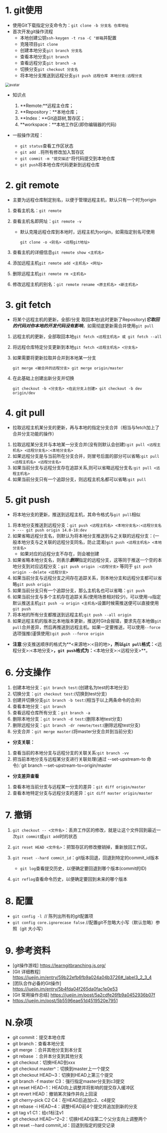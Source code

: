 # 1. git使用

- 使用Git下载指定分支命令为：`git clone -b 分支名 仓库地址`
- 首次开发git操作流程
  - 本地创建公钥`ssh-keygen -t rsa -C "邮箱`并配置
  - 克隆项目`git clone`
  - 创建本地分支`git branch 分支名`
  - 查看本地分支`git branch`
  - 查看远程分支`git branch -a`
  - 切换分支`git checkout 分支名`
  - 将本地分支推送到远程分支`git push 远程仓库 本地分支:远程分支`

<img src="https://camo.githubusercontent.com/9ae53ba685e342dee7e0afb60468b8f83b6a99c0/687474703a2f2f7777772e7275616e796966656e672e636f6d2f626c6f67696d672f61737365742f323031352f6267323031353132303930312e706e67" alt="avatar" style="zoom:80%;" />

- 知识点
  1. **Remote:**远程主仓库；
  2. **Repository：**本地仓库；
  3. **Index：**Git追踪树,暂存区；
  4. **workspace：**本地工作区(即你编辑器的代码)

- 一般操作流程：
  -  `git status`查看工作区状态
  -  `git add .`将所有修改加入暂存区
  -  `git commit -m "提交描述"`将代码提交到本地仓库
  -  `git push`将本地仓库代码更新到远程仓库



# 2. git remote

- 主要为远程仓库制定别名，以便于管理远程主机，默认只有一个时为origin

1. 查看主机名：`git remote`

2. 查看主机名即网址：`git remote -v`

   - 默认克隆远程仓库到本地时，远程主机为origin，如需指定别名可使用

     `git clone -o <别名> <远程git地址>`

3. 查看主机的详细信息`git remote show <主机名>`

4. 添加远程主机`git remote add <主机名> <网址>`

5. 删除远程主机`git remote rm <主机名>`

6. 修改远程主机的别名：`git remote rename <原主机名> <新主机名>`



# 3. git fetch

- 将某个远程主机的更新，全部/分支 取回本地(此时更新了Repository)***它取回的代码对你本地的开发代码没有影响***，如需彻底更新需合并使用`git pull`

1. 远程主机的更新，全部取回本地`git fetch <远程主机名> 或 git fetch --all`
2. 将远程仓库特定分支更新到本地`git fetch <远程主机名> <分支名>`

3. 如果需要将更新拉取并合并到本地某一分支

   `git merge <被合并的远程分支> git merge origin/master` 

4. 在此基础上创建出新分支并切换

   `git checkout -b <分支名> <在此分支上创建> git checkout -b dev origin/dev`



# 4. git pull

- 拉取远程主机某分支的更新，再与本地的指定分支合并（相当与fetch加上了合并分支功能的操作）

1. 拉取远程某分支并与本地某一分支合并(没有则默认会创建):`git pull <远程主机名> <远程分支名>:<本地分支名>`
2. 如果远程分支是与当前所在分支合并，则冒号后面的部分可以省略:`git pull <远程主机名> <远程分支名>`
3. 如果当前分支与远程分支存在追踪关系,则可以省略远程分支名:`git pull <远程主机名>`
4. 如果当前分支只有一个追踪分支，则远程主机名都可以省略:`git pull`



# 5. git push

- 将本地分支的更新，推送到远程主机，其命令格式与`git pull`相似

1. 将本地分支推送到远程分支：`git push <远程主机名> <本地分支名>:<远程分支名> --- git push origin 14.0-18:dev`
2. 如果省略远程分支名，则默认为将本地分支推送到与之关联的远程分支：(一般本地分支与之关联的远程分支同名，防止混淆)`git push <远程主机名> <本地分支名>`
   - 如果对应的远程分支不存在，则会被创建
3. 如果省略本地分支名，则表示***删除***指定的远程分支，这等同于推送一个空的本地分支到对应远程分支：`git push origin :<远程分支>` 等同于 `git push origin --delete <远程分支>`
4. 如果当前分支与远程分支之间存在追踪关系，则本地分支和远程分支都可以省略`git push origin`
5. 如果当前分支只有一个追踪分支，那么主机名也可以省略：`git push`
6. 如果当前分支与多个主机存在追踪关系(使用场景相对较少)，可以使用-u指定默认推送主机`git push -u origin <主机名>`设置时候需推送便可以直接使用`git push`
7. 将本地的所有分支都推送到远程主机:`git push --all origin`
8. 如果远程主机的版本比本地版本更新，推送时Git会报错，要求先在本地做`git pull`合并差异，然后再推送到远程主机。如果一定要推送，可以使用`--force`选项强推(谨慎使用):`git push --force origin`

- **注意**:分支推送顺序的格式为**<来源地>:<目的地>**，所以`git pull`格式：**<远程分支>:<本地分支>**，`git push`格式为：**<本地分支>:<远程分支>**。



# 6. 分支操作

1. 创建本地分支：`git branch test`:(创建名为test的本地分支)
2. 切换分支：`git checkout test`:(切换到test分支)
3. 创建并切换分支`git branch -b test`:(相当于以上两条命令的合并)
4. 查看本地分支：`git branch`
5. 查看远程仓库所有分支：`git branch -a`
6. 删除本地分支：`git branch -d test`:(删除本地test分支)
7. 删除远程分支：`git branch -dr remote/test`:(删除远程test分支)
8. 分支合并：`git merge master`:(将master分支合并到当前分支)

- **分支关联：**

1. 查看当前的本地分支与远程分支的关联关系:`git branch -vv`
2. 把当前本地分支与远程某分支进行关联处理(通过 --set-upstream-to 命令):`git branch --set-upstream-to=origin/master

- **分支差异查看**

1. 查看本地当前分支与远程某一分支的差异：`git diff origin/master`
2. 查看本地特定分支与远程分支的差异：`git diff master origin/master `



# 7. 撤销

1. `git checkout -- <文件名>`：丢弃工作区的修改，就是让这个文件回到最近一次`git commit`或`git add`时的状态
2. `git reset HEAD <文件名>`：把暂存区的修改撤销掉，重新放回工作区。
3. `git reset --hard commit_id`：git版本回退，回退到特定的commit_id版本
   - `git log`查看提交历史，以便确定要回退到哪个版本(commit的ID)

4. `git reflog`查看命令历史，以便确定要回到未来的哪个版本



# 8. 配置

- `git config -l `// 陈列出所有的git配置项
- `git config core.ignorecase false` //配置git不忽略大小写（默认忽略）参照（git 大小写）



# 9. 参考资料

- [git操作游戏] https://learngitbranching.js.org/ 
- [Git 详细教程] https://juejin.im/entry/59b22efb6fb9a024a04b3726#_label3_2_3_4
- [团队合作必备的Git操作] https://juejin.im/entry/5b4fda04f265da0fac1e0e53
- [Git 常用操作总结] https://juejin.im/post/5a2cdfe26fb9a0452936b07f
- https://juejin.im/post/5b5596eae51d4519520e7951









# N.杂项

- git commit：提交本地仓库
- git branch：查看本地分支
- git merge ：合并其他分支到本分支
- git rebase ：合并本分支到其他分支
- git checkout：切换HEAD到xxx
- git checkout master^：切换到master上一个提交
- git checkout HEAD~3：切换到HEAD上第三个提交
- git branch -f master C3：强行指定master分支到c3提交
- git reset HEAD~1：HEAD向上调整并将影响的提交存入缓冲区
- git revert HEAD：撤销某次操作并向上回滚
- git cherry-pick C2 C4：在HEAD后追加c2、c4提交
- git rebase -i HEAD~4：调整HEAD前4个提交并追加到新的分支
- git tag v1 C1：给c1标注v1
- git checkout HEAD~^2~2：切换HEAD往第二个父分支向上调整两个
- git reset --hard commit_id：回退到指定的提交记录
